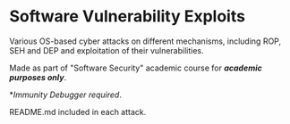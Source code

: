 # Software Vulnerability Exploits

Various OS-based cyber attacks on different mechanisms, including ROP, SEH and DEP and exploitation of their vulnerabilities.

Made as part of "Software Security" academic course for **_academic purposes only_**.

**Immunity Debugger required*.

README.md included in each attack.
